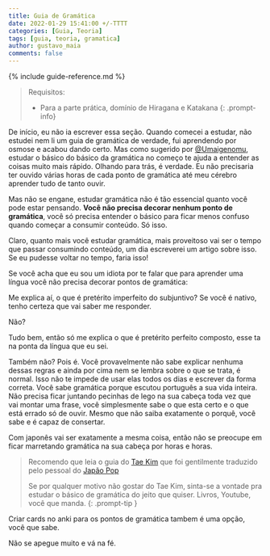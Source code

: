 ```yaml
---
title: Guia de Gramática
date: 2022-01-29 15:41:00 +/-TTTT
categories: [Guia, Teoria]
tags: [guia, teoria, gramatica]
author: gustavo_maia
comments: false
---
```


{% include guide-reference.md %}

> Requisitos:
>
> * Para a parte prática, domínio de Hiragana e Katakana
{: .prompt-info}

De início, eu não ia escrever essa seção. Quando comecei a estudar, não estudei nem li um guia de gramática de verdade, fui aprendendo por osmose e acabou dando certo. Mas como sugerido por [@Umaigenomu](https://twitter.com/Umaigenomu), estudar o básico do básico da gramática no começo te ajuda a entender as coisas muito mais rápido. Olhando para trás, é verdade. Eu não precisaria ter ouvido várias horas de cada ponto de gramática até meu cérebro aprender tudo de tanto ouvir.

Mas não se engane, estudar gramática não é tão essencial quanto você pode estar pensando. **Você não precisa decorar nenhum ponto de gramática**, você só precisa entender o básico para ficar menos confuso quando começar a consumir conteúdo. Só isso.

Claro, quanto mais você estudar gramática, mais proveitoso vai ser o tempo que passar consumindo conteúdo, um dia escreverei um artigo sobre isso. Se eu pudesse voltar no tempo, faria isso!

Se você acha que eu sou um idiota por te falar que para aprender uma língua você não precisa decorar pontos de gramática:

Me explica aí, o que é pretérito imperfeito do subjuntivo? Se você é nativo, tenho certeza que vai saber me responder.

Não?

Tudo bem, então só me explica o que é pretérito perfeito composto, esse ta na ponta da língua que eu sei.

Também não? Pois é. Você provavelmente não sabe explicar nenhuma dessas regras e ainda por cima nem se lembra sobre o que se trata, é normal. Isso não te impede de usar elas todos os dias e escrever da forma correta. Você sabe gramática porque escutou português a sua vida inteira. Não precisa ficar juntando pecinhas de lego na sua cabeça toda vez que vai montar uma frase, você simplesmente sabe o que esta certo e o que está errado só de ouvir. Mesmo que não saiba exatamente o porquê, você sabe e é capaz de consertar.

Com japonês vai ser exatamente a mesma coisa, então não se preocupe em ficar marretando gramática na sua cabeça por horas e horas. 

> Recomendo que leia o guia do [Tae Kim](https://docs.google.com/document/d/1-PvqBZxUzCkxBRw8PxUD4IlDrewP0j1B8EFxvKCBcXc/edit#) que foi gentilmente traduzido pelo pessoal do [Japão Pop](https://discord.gg/YyQxkzYfJh)
>
> Se por qualquer motivo não gostar do Tae Kim, sinta-se a vontade pra estudar o básico de gramática do jeito que quiser. Livros, Youtube, você que manda.
{: .prompt-tip }

Criar cards no anki para os pontos de gramática tambem é uma opção, você que sabe.

Não se apegue muito e vá na fé.